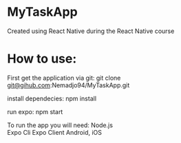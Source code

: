# MyTaskApp
Created using React Native during the React Native course

# How to use: 
First get the application via git:
git clone git@gihub.com:Nemadjo94/MyTaskApp.git

install dependecies:
npm install

run expo:
npm start

To run the app you will need:
Node.js<br>
Expo Cli
Expo Client Android, iOS

